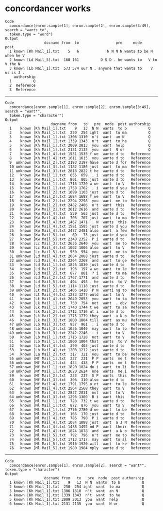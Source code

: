 # concordancer works

    Code
      concordance(enron.sample[1], enron.sample[2], enron.sample[3:49], search = "wants to",
      token.type = "word")
    Output
                      docname from  to                 pre     node           post
      1 known [Kh Mail_1].txt    5   6             N N N N wants to be N when he V
      2 known [Ld Mail_5].txt  160 161          D S D . he wants to   V to V the N
      3 known [Lb Mail_1].txt  573 574 our N . anyone that wants to    V us is J .
        authorship
      1          Q
      2  Reference
      3  Reference

---

    Code
      concordance(enron.sample[1], enron.sample[2], enron.sample[3:49], search = "want*",
      token.type = "character")
    Output
                         docname from   to   pre  node  post authorship
      1    known [Kh Mail_1].txt    9   13  N N  wants  to b          Q
      2    known [Kh Mail_1].txt  250  254 ight  want  to ma          Q
      3    known [Kh Mail_1].txt 1306 1310  n't  want  an N           Q
      4    known [Kh Mail_1].txt 1339 1343  n't  want  to he          Q
      5    known [Kh Mail_1].txt 2009 2013  you  want  help           Q
      6    known [Kh Mail_1].txt 2131 2135  you  want  N or           Q
      7    known [Kh Mail_4].txt 1531 1535 f we  wante d to   Reference
      8    known [Kh Mail_4].txt 1611 1615  you  wante d to   Reference
      9  unknown [Kh Mail_2].txt 2193 2197 have  wante d for  Reference
      10 unknown [Kw Mail_3].txt 1182 1186 just  want  to ma  Reference
      11 unknown [Kw Mail_3].txt 2818 2822 t he  wante d to   Reference
      12   known [Kw Mail_1].txt  655  659  , i  wante d to   Reference
      13   known [Kw Mail_1].txt  801  805 just  wante d to   Reference
      14   known [Kw Mail_1].txt 1716 1720 w we  want  to V   Reference
      15   known [Kw Mail_1].txt 1758 1762  , i  wante d you  Reference
      16   known [Kw Mail_2].txt 1099 1103 just  wante d to   Reference
      17   known [Kw Mail_2].txt 1684 1688 f we  want  to V   Reference
      18   known [Kw Mail_2].txt 2294 2298  you  want  me to  Reference
      19   known [Kw Mail_2].txt 2482 2486  n't  want  this   Reference
      20   known [Kw Mail_2].txt 2612 2616  and  wante d to   Reference
      21   known [Kw Mail_4].txt  559  563 just  wante d to   Reference
      22   known [Kw Mail_4].txt  703  707 just  want  to ma  Reference
      23   known [Kw Mail_4].txt 1467 1471  . N  wants  this  Reference
      24   known [Kw Mail_4].txt 1581 1585 just  wante d you  Reference
      25   known [Kw Mail_4].txt 2477 2481 also  want  a few  Reference
      26   known [Kw Mail_5].txt   69   73 just  wante d you  Reference
      27   known [Kw Mail_5].txt 2348 2352  P i  wante d to   Reference
      28   known [Lc Mail_3].txt 2636 2640  you  want  me to  Reference
      29   known [Lc Mail_4].txt 1002 1006 also  want  to V   Reference
      30   known [Lc Mail_5].txt  550  554  you  want  me to  Reference
      31 unknown [Ld Mail_4].txt 2084 2088 just  wante d to   Reference
      32 unknown [Ld Mail_4].txt 2264 2268  and  want  to ge  Reference
      33   known [Ld Mail_1].txt 1826 1830 just  wante d to   Reference
      34   known [Ld Mail_2].txt  193  197 w we  want  to le  Reference
      35   known [Ld Mail_2].txt  877  881  ? i  want  to ma  Reference
      36   known [Ld Mail_2].txt 1767 1771  and  wante d to   Reference
      37   known [Ld Mail_5].txt  494  498 . he  wants  to V  Reference
      38   known [Ld Mail_5].txt 1114 1118 just  wante d to   Reference
      39 unknown [Lt Mail_2].txt 1406 1410  P N  wanti ng to  Reference
      40   known [Lt Mail_4].txt 1273 1277 ould  want  to V   Reference
      41   known [Lt Mail_4].txt 2049 2053  you  want  to ta  Reference
      42   known [Lk Mail_1].txt  750  754  not  want  . obv  Reference
      43   known [Lk Mail_1].txt 1740 1744 t we  want  to sa  Reference
      44   known [Lk Mail_2].txt 1712 1716 ut i  wante d to   Reference
      45   known [Lk Mail_2].txt 1775 1779 they  want  a N o  Reference
      46   known [Lk Mail_3].txt 1800 1804 till  want  as mu  Reference
      47 unknown [Lb Mail_3].txt  957  961  , i  wante d to   Reference
      48 unknown [Lb Mail_3].txt 1036 1040  may  want  to lo  Reference
      49 unknown [Lb Mail_3].txt 2242 2246  . i  want  to V   Reference
      50   known [Lb Mail_1].txt 1716 1720  not  want  to V   Reference
      51   known [Lb Mail_1].txt 1800 1804 that  wants  to V  Reference
      52   known [Lb Mail_4].txt  399  403 just  wante d to   Reference
      53   known [Lb Mail_4].txt 1208 1212 just  wante d to   Reference
      54   known [La Mail_2].txt  317  321  you  want  to be  Reference
      55 unknown [Mf Mail_1].txt  227  231  P P  wants  me t  Reference
      56 unknown [Mf Mail_1].txt  434  438  P P  wants  me t  Reference
      57 unknown [Mf Mail_1].txt 1820 1824 do i  want  to li  Reference
      58 unknown [Mf Mail_1].txt 2620 2624  one  wants  me i  Reference
      59   known [Mf Mail_2].txt  233  237  S P  wants  this  Reference
      60   known [Mf Mail_3].txt  306  310 also  wante d to   Reference
      61   known [Mf Mail_4].txt 1791 1795 o nt  want  to le  Reference
      62   known [Mf Mail_4].txt 2564 2568 they  want  to V   Reference
      63   known [Mf Mail_4].txt 2827 2831  not  want  to V   Reference
      64 unknown [Ml Mail_3].txt 1296 1300  B i  want  this   Reference
      65   known [Ml Mail_1].txt  728  732 t we  wante d to   Reference
      66   known [Ml Mail_1].txt  872  876  you  want  to V   Reference
      67   known [Ml Mail_1].txt 2776 2780 d we  want  to be  Reference
      68   known [Ml Mail_2].txt  166  170 just  wante d to   Reference
      69   known [Ml Mail_4].txt  786  790  P i  wante d to   Reference
      70   known [Ml Mail_4].txt 1084 1088 just  want  a J N  Reference
      71   known [Ml Mail_4].txt 1488 1492 nd P  want  their  Reference
      72   known [Ml Mail_4].txt 1874 1878  and  want  a N o  Reference
      73   known [Ml Mail_5].txt  792  796  n't  want  me to  Reference
      74   known [Ml Mail_5].txt 1713 1717  may  want  to al  Reference
      75   known [Ml Mail_5].txt 1916 1920 will  want  to ke  Reference
      76   known [Ml Mail_5].txt 1980 1984 mply  wante d to   Reference

---

    Code
      concordance(enron.sample[1], enron.sample[2], search = "want*", token.type = "character")
    Output
                      docname from   to   pre  node  post authorship
      1 known [Kh Mail_1].txt    9   13  N N  wants  to b          Q
      2 known [Kh Mail_1].txt  250  254 ight  want  to ma          Q
      3 known [Kh Mail_1].txt 1306 1310  n't  want  an N           Q
      4 known [Kh Mail_1].txt 1339 1343  n't  want  to he          Q
      5 known [Kh Mail_1].txt 2009 2013  you  want  help           Q
      6 known [Kh Mail_1].txt 2131 2135  you  want  N or           Q

